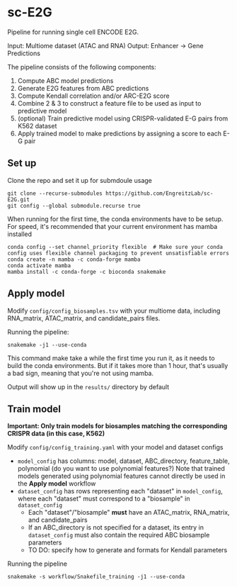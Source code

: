 # sc-E2G
Pipeline for running single cell ENCODE E2G.

Input: Multiome dataset (ATAC and RNA)
Output: Enhancer -> Gene Predictions

The pipeline consists of the following components:
1. Compute ABC model predictions
2. Generate E2G features from ABC predictions
3. Compute Kendall correlation and/or ARC-E2G score
4. Combine 2 & 3 to construct a feature file to be used as input to predictive model
5. (optional) Train predictive model using CRISPR-validated E-G pairs from K562 dataset
6. Apply trained model to make predictions by assigning a score to each E-G pair

## Set up
Clone the repo and set it up for submdoule usage
```
git clone --recurse-submodules https://github.com/EngreitzLab/sc-E2G.git
git config --global submodule.recurse true
```

When running for the first time, the conda environments have to be setup.
For speed, it's recommended that your current environment has mamba installed

```
conda config --set channel_priority flexible  # Make sure your conda config uses flexible channel packaging to prevent unsatisfiable errors
conda create -n mamba -c conda-forge mamba
conda activate mamba
mamba install -c conda-forge -c bioconda snakemake
```

## Apply model
Modify `config/config_biosamples.tsv` with your multiome data, including RNA_matrix, ATAC_matrix, and candidate_pairs files. 

Running the pipeline:
```
snakemake -j1 --use-conda
```
This command make take a while the first time you run it, as it needs to build the conda environments. 
But if it takes more than 1 hour, that's usually a bad sign, meaning that you're not using mamba.

Output will show up in the `results/` directory by default

## Train model

**Important: Only train models for biosamples matching the corresponding CRISPR data (in this case, K562)**

Modify `config/config_training.yaml` with your model and dataset configs
- `model_config` has columns: model, dataset, ABC_directory, feature_table, polynomial (do you want to use polynomial features?) 
Note that trained models generated using polynomial features cannot directly be used in the **Apply model** workflow
- `dataset_config` has rows representing each "dataset"  in `model_config`, where each "dataset" must correspond to a "biosample" in `dataset_config`
    - Each "dataset"/"biosample" **must** have an ATAC_matrix, RNA_matrix, and candidate_pairs
    - If an ABC_directory is not specified for a dataset, its entry in `dataset_config` must also contain the required ABC biosample parameters
    - TO DO: specify how to generate and formats for Kendall parameters

Running the pipeline
```
snakemake -s workflow/Snakefile_training -j1 --use-conda
```